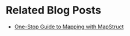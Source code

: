 # Related Blog Posts

* [One-Stop Guide to Mapping with MapStruct](https://reflectoring.io/java-mapping-with-mapstruct/)

